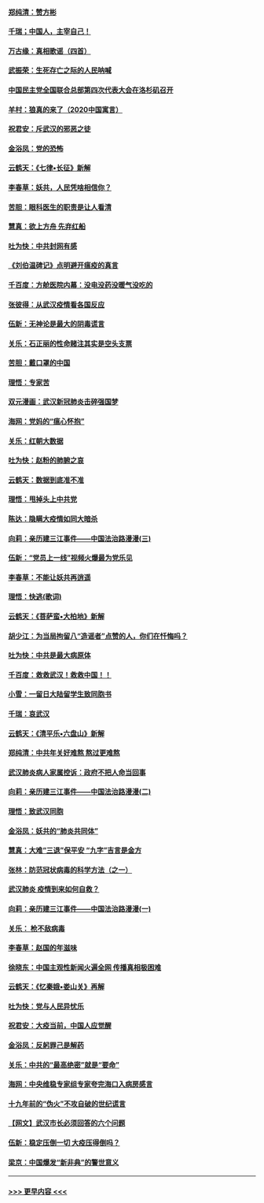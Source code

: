 #### [郑纯清：赞方彬](../pages/nsc993/n11856803.md?t=02101211) 
#### [千瑞；中国人，主宰自己！](../pages/nsc993/n11856793.md?t=02101211) 
#### [万古缘：真相歌谣（四首）](../pages/nsc993/n11856263.md?t=02101211) 
#### [武振荣：生死存亡之际的人民呐喊](../pages/nsc993/n11856256.md?t=02101211) 
#### [中国民主党全国联合总部第四次代表大会在洛杉矶召开](../pages/nsc993/n11856344.md?t=02101211) 
#### [羊村：狼真的来了（2020中国寓言）](../pages/nsc993/n11856229.md?t=02101211) 
#### [祝君安：斥武汉的邪恶之徒](../pages/nsc993/n11855861.md?t=02101211) 
#### [金浴凤：党的恐怖](../pages/nsc993/n11855849.md?t=02101211) 
#### [云鹤天：《七律▪长征》新解](../pages/nsc993/n11855479.md?t=02101211) 
#### [李春草：妖共，人民凭啥相信你？](../pages/nsc993/n11855196.md?t=02101211) 
#### [苦胆：眼科医生的职责是让人看清](../pages/nsc993/n11853840.md?t=02101211) 
#### [慧真：欲上方舟 先弃红船](../pages/nsc993/n11853483.md?t=02101211) 
#### [吐为快：中共封网有感](../pages/nsc993/n11852575.md?t=02101211) 
#### [《刘伯温碑记》点明避开瘟疫的真言](../pages/nsc993/n11852128.md?t=02101211) 
#### [千百度：方舱医院内幕：没电没药没暖气没吃的](../pages/nsc993/n11850211.md?t=02101211) 
#### [张彼得：从武汉疫情看各国反应](../pages/nsc993/n11850102.md?t=02101211) 
#### [伍新：无神论是最大的阴毒谎言](../pages/nsc993/n11846129.md?t=02101211) 
#### [关乐：石正丽的性命赌注其实是空头支票](../pages/nsc993/n11846109.md?t=02101211) 
#### [苦胆：戴口罩的中国](../pages/nsc993/n11845576.md?t=02101211) 
#### [理悟：专家苦](../pages/nsc993/n11845564.md?t=02101211) 
#### [双元漫画：武汉新冠肺炎击碎强国梦](../pages/nsc993/n11843320.md?t=02101211) 
#### [海网：党妈的“瘟心怀抱”](../pages/nsc993/n11840740.md?t=02101211) 
#### [关乐：红朝大数据](../pages/nsc993/n11840675.md?t=02101211) 
#### [吐为快：赵粉的肺腑之哀](../pages/nsc993/n11840618.md?t=02101211) 
#### [云鹤天：数据到底准不准](../pages/nsc993/n11840325.md?t=02101211) 
#### [理悟：甩掉头上中共党](../pages/nsc993/n11838826.md?t=02101211) 
#### [陈达：隐瞒大疫情如同大暗杀](../pages/nsc993/n11838771.md?t=02101211) 
#### [向莉：亲历建三江事件——中国法治路漫漫(三)](../pages/nsc993/n11831825.md?t=02101211) 
#### [伍新：“党员上一线”视频火爆最为党乐见](../pages/nsc993/n11838200.md?t=02101211) 
#### [李春草：不能让妖共再逍遥](../pages/nsc993/n11838102.md?t=02101211) 
#### [理悟：快逃(歌词)](../pages/nsc993/n11838083.md?t=02101211) 
#### [云鹤天：《菩萨蛮▪大柏地》新解](../pages/nsc993/n11838059.md?t=02101211) 
#### [胡少江：为当局拘留八“造谣者”点赞的人，你们在忏悔吗？](../pages/nsc993/n11836801.md?t=02101211) 
#### [吐为快：中共是最大病原体](../pages/nsc993/n11836748.md?t=02101211) 
#### [千百度：救救武汉！救救中国！！](../pages/nsc993/n11836145.md?t=02101211) 
#### [小雪：一留日大陆留学生致同胞书](../pages/nsc993/n11834624.md?t=02101211) 
#### [千瑞：哀武汉](../pages/nsc993/n11833647.md?t=02101211) 
#### [云鹤天：《清平乐▪六盘山》新解](../pages/nsc993/n11833611.md?t=02101211) 
#### [郑纯清：中共年关好难熬 熬过更难熬](../pages/nsc993/n11833489.md?t=02101211) 
#### [武汉肺炎病人家属控诉：政府不把人命当回事](../pages/nsc993/n11833205.md?t=02101211) 
#### [向莉：亲历建三江事件——中国法治路漫漫(二)](../pages/nsc993/n11829102.md?t=02101211) 
#### [理悟：致武汉同胞](../pages/nsc993/n11831522.md?t=02101211) 
#### [金浴凤：妖共的“肺炎共同体”](../pages/nsc993/n11829448.md?t=02101211) 
#### [慧真：大难“三退”保平安 “九字”吉言是金方](../pages/nsc993/n11829501.md?t=02101211) 
#### [张林：防范冠状病毒的科学方法（之一）](../pages/nsc993/n11828618.md?t=02101211) 
#### [武汉肺炎 疫情到来如何自救？](../pages/nsc993/n11827632.md?t=02101211) 
#### [向莉：亲历建三江事件——中国法治路漫漫(一)](../pages/nsc993/n11827190.md?t=02101211) 
#### [关乐： 枪不敌病毒](../pages/nsc993/n11826746.md?t=02101211) 
#### [李春草：赵国的年滋味](../pages/nsc993/n11826321.md?t=02101211) 
#### [徐晓东：中国主观性新闻火遍全网 传播真相极困难](../pages/nsc993/n11826508.md?t=02101211) 
#### [云鹤天：《忆秦娥▪娄山关》再解](../pages/nsc993/n11824682.md?t=02101211) 
#### [吐为快：党与人民异忧乐](../pages/nsc993/n11824660.md?t=02101211) 
#### [祝君安：大疫当前，中国人应觉醒](../pages/nsc993/n11821946.md?t=02101211) 
#### [金浴凤：反躬罪己是解药](../pages/nsc993/n11820280.md?t=02101211) 
#### [关乐：中共的“最高绝密”就是“要命”](../pages/nsc993/n11816946.md?t=02101211) 
#### [海网：中央维稳专家组专家夸完海口入病房感言](../pages/nsc993/n11815138.md?t=02101211) 
#### [十九年前的“伪火”不攻自破的世纪谎言](../pages/nsc993/n11813238.md?t=02101211) 
#### [【网文】武汉市长必须回答的六个问题](../pages/nsc993/n11813848.md?t=02101211) 
#### [伍新：稳定压倒一切 大疫压得倒吗？](../pages/nsc993/n11812634.md?t=02101211) 
#### [梁京：中国爆发“新非典”的警世意义](../pages/nsc993/n11812554.md?t=02101211) 

----
#### [ >>> 更早内容 <<< ](../indexes/nsc993-earlier.md)
